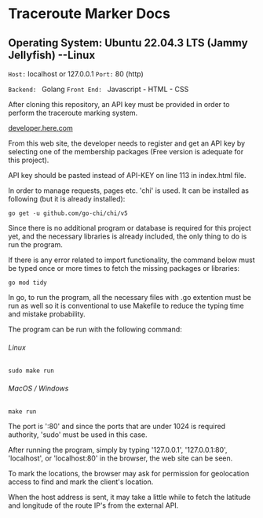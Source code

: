# Traceroute Marker Docs

## Operating System: Ubuntu 22.04.3 LTS (Jammy Jellyfish)  --Linux
`Host:` localhost or 127.0.0.1
`Port:` 80 (http)

`Backend: ` Golang
`Front End: ` Javascript - HTML - CSS

After cloning this repository, an API key must be provided in order to perform the traceroute marking system.

[developer.here.com](https://)

From this web site, the developer needs to register and get an API key by selecting one of the membership packages (Free version is adequate for this project).

API key should be pasted instead of API-KEY on line 113 in index.html file.

In order to manage requests, pages etc. 'chi' is used. It can be installed as following (but it is already installed):

`go get -u github.com/go-chi/chi/v5`

Since there is no additional program or database is required for this project yet, and the necessary libraries is already included, the only thing to do is run the program.

If there is any error related to import functionality, the command below must be typed once or more times to fetch the missing packages or libraries:

`go mod tidy`

In go, to run the program, all the necessary files with .go extention must be run as well so it is conventional to use Makefile to reduce the typing time and mistake probability.

The program can be run with the following command:

###### Linux
`sudo make run`

###### MacOS / Windows
`make run`

The port is ':80' and since the ports that are under 1024 is required authority, 'sudo' must be used in this case.

After running the program, simply by typing '127.0.0.1', '127.0.0.1:80', 'localhost', or 'localhost:80' in the browser, the web site can be seen.

To mark the locations, the browser may ask for permission for geolocation access to find and mark the client's location.

When the host address is sent, it may take a little while to fetch the latitude and longitude of the route IP's from the external API.

